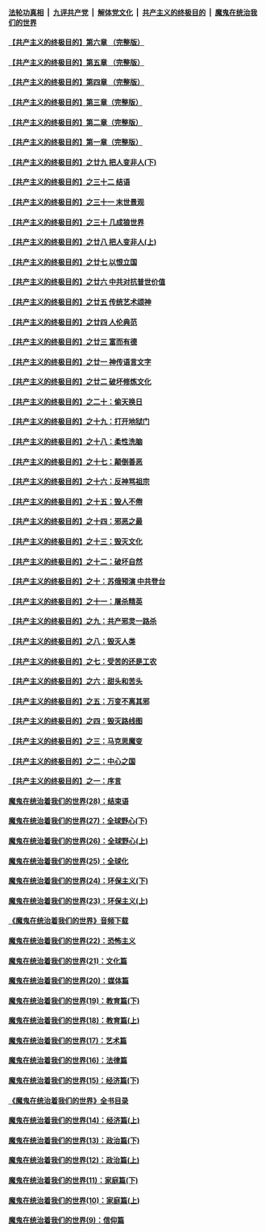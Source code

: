 

####  [法轮功真相](../../../../basic/blob/master/README.md?t=04050530) &nbsp;|&nbsp; [九评共产党](../../../../9ping.md/blob/master/README.md?t=04050530) &nbsp;|&nbsp; [解体党文化](../../../../jtdwh.md/blob/master/README.md?t=04050530)  &nbsp;|&nbsp; [共产主义的终极目的](../../../../gczydzjmd.md/blob/master/README.md?t=04050530) &nbsp;|&nbsp; [魔鬼在统治我们的世界](../../../../mgztzwmdsj.md/blob/master/README.md?t=04050530) 

#### [【共产主义的终极目的】第六章 （完整版）](../pages/nsc422/n11428913.md?t=04050530) 

#### [【共产主义的终极目的】第五章 （完整版）](../pages/nsc422/n11428912.md?t=04050530) 

#### [【共产主义的终极目的】第四章 （完整版）](../pages/nsc422/n11428907.md?t=04050530) 

#### [【共产主义的终极目的】第三章（完整版）](../pages/nsc422/n11428848.md?t=04050530) 

#### [【共产主义的终极目的】第二章（完整版）](../pages/nsc422/n11428831.md?t=04050530) 

#### [【共产主义的终极目的】第一章（完整版）](../pages/nsc422/n11417651.md?t=04050530) 

#### [【共产主义的终极目的】之廿九 把人变非人(下)](../pages/nsc422/n11344140.md?t=04050530) 

#### [【共产主义的终极目的】之三十二 结语](../pages/nsc422/n11360535.md?t=04050530) 

#### [【共产主义的终极目的】之三十一 末世景观](../pages/nsc422/n11351129.md?t=04050530) 

#### [【共产主义的终极目的】之三十 几成狼世界](../pages/nsc422/n11348280.md?t=04050530) 

#### [【共产主义的终极目的】之廿八 把人变非人(上)](../pages/nsc422/n11340492.md?t=04050530) 

#### [【共产主义的终极目的】之廿七 以恨立国](../pages/nsc422/n11336944.md?t=04050530) 

#### [【共产主义的终极目的】之廿六 中共对抗普世价值](../pages/nsc422/n11324785.md?t=04050530) 

#### [【共产主义的终极目的】之廿五 传统艺术颂神](../pages/nsc422/n11296396.md?t=04050530) 

#### [【共产主义的终极目的】之廿四 人伦典范](../pages/nsc422/n11296397.md?t=04050530) 

#### [【共产主义的终极目的】之廿三 富而有德](../pages/nsc422/n11283598.md?t=04050530) 

#### [【共产主义的终极目的】之廿一 神传语言文字](../pages/nsc422/n11263265.md?t=04050530) 

#### [【共产主义的终极目的】之廿二 破坏修炼文化](../pages/nsc422/n11245728.md?t=04050530) 

#### [【共产主义的终极目的】之二十：偷天换日](../pages/nsc422/n11238846.md?t=04050530) 

#### [【共产主义的终极目的】之十九：打开地狱门](../pages/nsc422/n11206376.md?t=04050530) 

#### [【共产主义的终极目的】之十八：柔性洗脑](../pages/nsc422/n11199994.md?t=04050530) 

#### [【共产主义的终极目的】之十七：颠倒善恶](../pages/nsc422/n11179782.md?t=04050530) 

#### [【共产主义的终极目的】之十六：反神骂祖宗](../pages/nsc422/n11166798.md?t=04050530) 

#### [【共产主义的终极目的】之十五：毁人不倦](../pages/nsc422/n11166792.md?t=04050530) 

#### [【共产主义的终极目的】之十四：邪恶之最](../pages/nsc422/n11150249.md?t=04050530) 

#### [【共产主义的终极目的】之十三：毁灭文化](../pages/nsc422/n11135227.md?t=04050530) 

#### [【共产主义的终极目的】之十二：破坏自然](../pages/nsc422/n11135214.md?t=04050530) 

#### [【共产主义的终极目的】之十：苏俄预演 中共登台](../pages/nsc422/n11118424.md?t=04050530) 

#### [【共产主义的终极目的】之十一：屠杀精英](../pages/nsc422/n11118442.md?t=04050530) 

#### [【共产主义的终极目的】之九：共产邪灵一路杀](../pages/nsc422/n11114139.md?t=04050530) 

#### [【共产主义的终极目的】之八：毁灭人类](../pages/nsc422/n11108503.md?t=04050530) 

#### [【共产主义的终极目的】之七：受苦的还是工农](../pages/nsc422/n11101809.md?t=04050530) 

#### [【共产主义的终极目的】之六：甜头和苦头](../pages/nsc422/n11096971.md?t=04050530) 

#### [【共产主义的终极目的】之五：万变不离其邪](../pages/nsc422/n11091285.md?t=04050530) 

#### [【共产主义的终极目的】之四：毁灭路线图](../pages/nsc422/n11086284.md?t=04050530) 

#### [【共产主义的终极目的】之三：马克思魔变](../pages/nsc422/n11061941.md?t=04050530) 

#### [【共产主义的终极目的】之二：中心之国](../pages/nsc422/n11047728.md?t=04050530) 

#### [【共产主义的终极目的】之一：序言](../pages/nsc422/n11086077.md?t=04050530) 

#### [魔鬼在统治着我们的世界(28)：结束语](../pages/nsc422/n10936246.md?t=04050530) 

#### [魔鬼在统治着我们的世界(27)：全球野心(下)](../pages/nsc422/n10928319.md?t=04050530) 

#### [魔鬼在统治着我们的世界(26)：全球野心(上)](../pages/nsc422/n10900318.md?t=04050530) 

#### [魔鬼在统治着我们的世界(25)：全球化](../pages/nsc422/n10788205.md?t=04050530) 

#### [魔鬼在统治着我们的世界(24)：环保主义(下)](../pages/nsc422/n10695307.md?t=04050530) 

#### [魔鬼在统治着我们的世界(23)：环保主义(上)](../pages/nsc422/n10688613.md?t=04050530) 

#### [《魔鬼在统治着我们的世界》音频下载](../pages/nsc422/n10635553.md?t=04050530) 

#### [魔鬼在统治着我们的世界(22)：恐怖主义](../pages/nsc422/n10614727.md?t=04050530) 

#### [魔鬼在统治着我们的世界(21)：文化篇](../pages/nsc422/n10597706.md?t=04050530) 

#### [魔鬼在统治着我们的世界(20)：媒体篇](../pages/nsc422/n10586579.md?t=04050530) 

#### [魔鬼在统治着我们的世界(19)：教育篇(下)](../pages/nsc422/n10564808.md?t=04050530) 

#### [魔鬼在统治着我们的世界(18)：教育篇(上)](../pages/nsc422/n10526970.md?t=04050530) 

#### [魔鬼在统治着我们的世界(17)：艺术篇](../pages/nsc422/n10499093.md?t=04050530) 

#### [魔鬼在统治着我们的世界(16)：法律篇](../pages/nsc422/n10485969.md?t=04050530) 

#### [魔鬼在统治着我们的世界(15)：经济篇(下)](../pages/nsc422/n10469975.md?t=04050530) 

#### [《魔鬼在统治着我们的世界》全书目录](../pages/nsc422/n10464261.md?t=04050530) 

#### [魔鬼在统治着我们的世界(14)：经济篇(上)](../pages/nsc422/n10457370.md?t=04050530) 

#### [魔鬼在统治着我们的世界(13)：政治篇(下)](../pages/nsc422/n10448270.md?t=04050530) 

#### [魔鬼在统治着我们的世界(12)：政治篇(上)](../pages/nsc422/n10444576.md?t=04050530) 

#### [魔鬼在统治着我们的世界(11)：家庭篇(下)](../pages/nsc422/n10440961.md?t=04050530) 

#### [魔鬼在统治着我们的世界(10)：家庭篇(上)](../pages/nsc422/n10435448.md?t=04050530) 

#### [魔鬼在统治着我们的世界(9)：信仰篇](../pages/nsc422/n10432159.md?t=04050530) 


